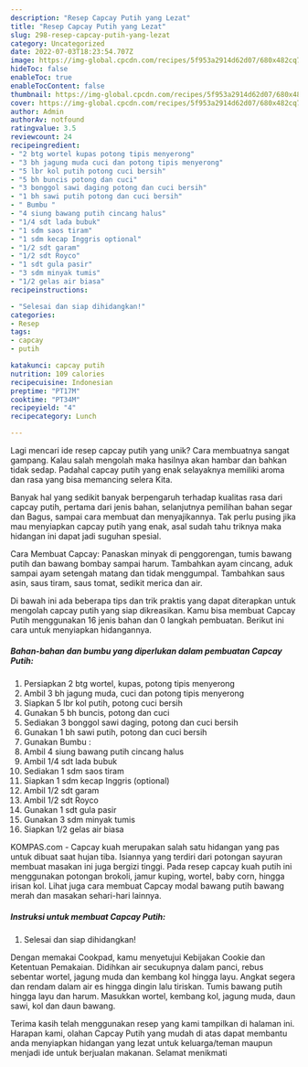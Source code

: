 ```yaml
---
description: "Resep Capcay Putih yang Lezat"
title: "Resep Capcay Putih yang Lezat"
slug: 298-resep-capcay-putih-yang-lezat
category: Uncategorized
date: 2022-07-03T18:23:54.707Z
image: https://img-global.cpcdn.com/recipes/5f953a2914d62d07/680x482cq70/capcay-putih-foto-resep-utama.jpg
hideToc: false
enableToc: true
enableTocContent: false
thumbnail: https://img-global.cpcdn.com/recipes/5f953a2914d62d07/680x482cq70/capcay-putih-foto-resep-utama.jpg
cover: https://img-global.cpcdn.com/recipes/5f953a2914d62d07/680x482cq70/capcay-putih-foto-resep-utama.jpg
author: Admin
authorAv: notfound
ratingvalue: 3.5
reviewcount: 24
recipeingredient:
- "2 btg wortel kupas potong tipis menyerong"
- "3 bh jagung muda cuci dan potong tipis menyerong"
- "5 lbr kol putih potong cuci bersih"
- "5 bh buncis potong dan cuci"
- "3 bonggol sawi daging potong dan cuci bersih"
- "1 bh sawi putih potong dan cuci bersih"
- " Bumbu "
- "4 siung bawang putih cincang halus"
- "1/4 sdt lada bubuk"
- "1 sdm saos tiram"
- "1 sdm kecap Inggris optional"
- "1/2 sdt garam"
- "1/2 sdt Royco"
- "1 sdt gula pasir"
- "3 sdm minyak tumis"
- "1/2 gelas air biasa"
recipeinstructions:

- "Selesai dan siap dihidangkan!"
categories:
- Resep
tags:
- capcay
- putih

katakunci: capcay putih 
nutrition: 109 calories
recipecuisine: Indonesian
preptime: "PT17M"
cooktime: "PT34M"
recipeyield: "4"
recipecategory: Lunch

---
```





Lagi mencari ide resep capcay putih yang unik? Cara membuatnya sangat gampang. Kalau salah mengolah maka hasilnya akan hambar dan bahkan tidak sedap. Padahal capcay putih yang enak selayaknya memiliki aroma dan rasa yang bisa memancing selera Kita.





Banyak hal yang sedikit banyak berpengaruh terhadap kualitas rasa dari capcay putih, pertama dari jenis bahan, selanjutnya pemilihan bahan segar dan Bagus, sampai cara membuat dan menyajikannya. Tak perlu pusing jika mau menyiapkan capcay putih yang enak,      asal sudah tahu triknya maka hidangan ini dapat jadi suguhan spesial.














Cara Membuat Capcay: Panaskan minyak di penggorengan, tumis bawang putih dan bawang bombay sampai harum. Tambahkan ayam cincang, aduk sampai ayam setengah matang dan tidak menggumpal. Tambahkan saus asin, saus tiram, saus tomat, sedikit merica dan air.






Di bawah ini ada beberapa tips dan trik praktis yang dapat diterapkan untuk mengolah capcay putih yang siap dikreasikan. Kamu bisa membuat Capcay Putih menggunakan 16 jenis bahan dan 0 langkah pembuatan. Berikut ini cara untuk menyiapkan hidangannya.

<!--inarticleads1-->

##### Bahan-bahan dan bumbu yang diperlukan dalam pembuatan Capcay Putih:

1. Persiapkan 2 btg wortel, kupas, potong tipis menyerong
1. Ambil 3 bh jagung muda, cuci dan potong tipis menyerong
1. Siapkan 5 lbr kol putih, potong cuci bersih
1. Gunakan 5 bh buncis, potong dan cuci
1. Sediakan 3 bonggol sawi daging, potong dan cuci bersih
1. Gunakan 1 bh sawi putih, potong dan cuci bersih
1. Gunakan  Bumbu :
1. Ambil 4 siung bawang putih cincang halus
1. Ambil 1/4 sdt lada bubuk
1. Sediakan 1 sdm saos tiram
1. Siapkan 1 sdm kecap Inggris (optional)
1. Ambil 1/2 sdt garam
1. Ambil 1/2 sdt Royco
1. Gunakan 1 sdt gula pasir
1. Gunakan 3 sdm minyak tumis
1. Siapkan 1/2 gelas air biasa


KOMPAS.com - Capcay kuah merupakan salah satu hidangan yang pas untuk dibuat saat hujan tiba. Isiannya yang terdiri dari potongan sayuran membuat masakan ini juga bergizi tinggi. Pada resep capcay kuah putih ini menggunakan potongan brokoli, jamur kuping, wortel, baby corn, hingga irisan kol. Lihat juga cara membuat Capcay modal bawang putih bawang merah dan masakan sehari-hari lainnya. 

<!--inarticleads2-->

##### Instruksi untuk membuat Capcay Putih:


1. Selesai dan siap dihidangkan!

Dengan memakai Cookpad, kamu menyetujui Kebijakan Cookie dan Ketentuan Pemakaian. Didihkan air secukupnya dalam panci, rebus sebentar wortel, jagung muda dan kembang kol hingga layu. Angkat segera dan rendam dalam air es hingga dingin lalu tiriskan. Tumis bawang putih hingga layu dan harum. Masukkan wortel, kembang kol, jagung muda, daun sawi, kol dan daun bawang. 

Terima kasih telah menggunakan resep yang kami tampilkan di halaman ini. Harapan kami, olahan Capcay Putih yang mudah di atas dapat membantu anda menyiapkan hidangan yang lezat untuk keluarga/teman maupun menjadi ide untuk berjualan makanan. Selamat menikmati
